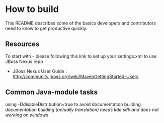 How to build
============

This README describes some of the basics developers and contributors need to know to get productive quickly.

Resources
---------

To start with - please following this link to set up your settings.xml to use JBoss Nexus repo

* JBoss Nexus User Guide : http://community.jboss.org/wiki/MavenGettingStarted-Users

Common Java-module tasks
------------------------

using -DdisableDistribution=true to avoid documentation building
_documentation building (actually translation) needs *kde sdk* and does not working on windows_
